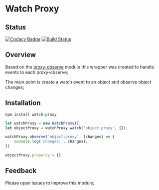 # Watch Proxy

## Status
[![Codacy Badge](https://api.codacy.com/project/badge/Grade/81429e46c48f4b9aaa1d2b3a0a8584d5)](https://www.codacy.com/app/vitormsilva/watch-proxy?utm_source=github.com&amp;utm_medium=referral&amp;utm_content=vitormsilva/watch-proxy&amp;utm_campaign=Badge_Grade) [![Build Status](https://travis-ci.org/vitormsilva/watch-proxy.svg?branch=master)](https://travis-ci.org/vitormsilva/watch-proxy)

## Overview

Based on the [proxy-observe](https://github.com/anywhichway/proxy-observe) module this wrapper was created
to handle events to each proxy-observe;

The main point is create a watch event to an object and observe object changes;

## Installation

```shell
npm install watch-proxy
```

```javascript
let watchProxy = new WatchProxy();
let objectProxy = watchProxy.watch('object:proxy', {});

watchProxy.observe('object:proxy', (changes) => {
    console.log('changes:', changes);
})

objectProxy.property = {}

```

## Feedback

Please open issues to improve this module;
